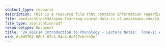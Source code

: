 ```yaml
---
content_type: resource
description: This is a resource file that contains information regarding asian languages.
file: /media/https%3A/open-learning-course-data-rc.s3.amazonaws.com/24-961-introduction-to-phonology-fall-2014/6c8d570f68d107c484c4da317ebcbb3e_MIT24_961F14_Lecture16.pdf
file_type: application/pdf
resourcetype: Document
title: '24.961F14 Introduction to Phonology - Lecture Notes:  Tone-1: Asian Languages'
uid: 6c8d570f-68d1-07c4-84c4-da317ebcbb3e
---
```

